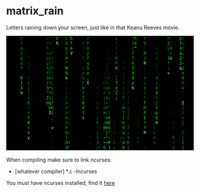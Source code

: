 # matrix_rain
Letters raining down your screen, just like in that Keanu Reeves movie.

![Pretty letters](matrixRain.png)


When compiling make sure to link ncurses:
- [whatever compiler] *.c \-lncurses


You must have ncurses installed, find it [here](https://invisible-island.net/ncurses/)
